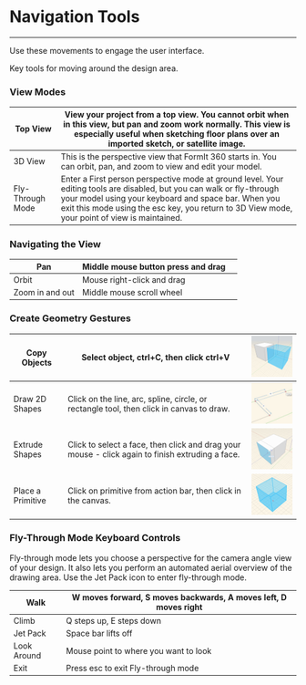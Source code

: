 # Navigation Tools

---

Use these movements to engage the user interface.

Key tools for moving around the design area.

### View Modes

| Top View | View your project from a top view. You cannot orbit when in this view, but pan and zoom work normally. This view is especially useful when sketching floor plans over an imported sketch, or satellite image. |
| --- | --- |
| 3D View | This is the perspective view that FormIt 360 starts in. You can orbit, pan, and zoom to view and edit your model. |
| Fly-Through Mode | Enter a First person perspective mode at ground level. Your editing tools are disabled, but you can walk or fly-through your model using your keyboard and space bar. When you exit this mode using the esc key, you return to 3D View mode, your point of view is maintained. |

### Navigating the View

| Pan | Middle mouse button press and drag |  |
| --- | --- | --- |
| Orbit | Mouse right-click and drag |  |
| Zoom in and out | Middle mouse scroll wheel |  |

### Create Geometry Gestures

| Copy Objects | Select object, ctrl+C, then click ctrl+V | ![](Images/GUID-259ECCFB-1E73-4F8D-841F-E9DBBCCA2703-low.png) |
| --- | --- | --- |
| Draw 2D Shapes | Click on the line, arc, spline, circle, or rectangle tool, then click in canvas to draw. | ![](Images/GUID-480B99B0-30BB-47AD-A5A5-00489289F5B5-low.png) |
| Extrude Shapes | Click to select a face, then click and drag your mouse - click again to finish extruding a face. | ![](Images/GUID-CAF089B7-8EA3-4ECD-B5F6-A6737FAA26F4-low.png) |
| Place a Primitive | Click on primitive from action bar, then click in the canvas. | ![](Images/GUID-853590B0-9195-466B-AFBF-C4A8332DAEEC-low.png) |

### Fly-Through Mode Keyboard Controls

Fly-through mode lets you choose a perspective for the camera angle view of your design. It also lets you perform an automated aerial overview of the drawing area. Use the Jet Pack icon to enter fly-through mode.

| Walk | W moves forward, S moves backwards, A moves left, D moves right |
| --- | --- |
| Climb | Q steps up, E steps down |
| Jet Pack | Space bar lifts off |
| Look Around | Mouse point to where you want to look |
| Exit | Press esc to exit Fly-through mode |



